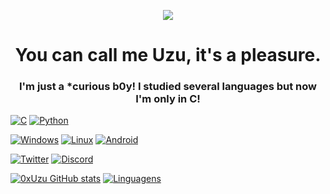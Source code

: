 <p align="center"><img src="https://c.tenor.com/ZwaY6zh-QTUAAAAC/hxh-gon.gif"></p>

<h1 align="center"> You can call me Uzu, it's a pleasure. </h1> 
<h3 align="center"> I'm just a *curious b0y! I studied several languages but now I'm only in C! </h3>

[![C](https://img.shields.io/badge/C-00599C?style=for-the-badge&logo=c&logoColor=white)](https://pt.wikipedia.org/wiki/C_(linguagem_de_programa%C3%A7%C3%A3o))
[![Python](https://img.shields.io/badge/Python-3776AB?style=for-the-badge&logo=python&logoColor=white)](https://python.org)

[![Windows](https://img.shields.io/badge/Windows-0078D6?style=for-the-badge&logo=windows&logoColor=white)](https://www.microsoft.com/en-us/corporate-responsibility)
[![Linux](https://img.shields.io/badge/Linux-FCC624?style=for-the-badge&logo=linux&logoColor=black)](https://linux.org/)
[![Android](https://img.shields.io/badge/Android-3DDC84?style=for-the-badge&logo=android&logoColor=white)](https://pt.wikipedia.org/wiki/Android)

[![Twitter](https://img.shields.io/badge/Twitter-1DA1F2?style=for-the-badge&logo=twitter&logoColor=white)](https://twitter.com/bossalistener)
[![Discord](https://img.shields.io/badge/Discord-7289DA?style=for-the-badge&logo=discord&logoColor=white)](https://discord.gg/K9tDMkrQCS)

[![0xUzu GitHub stats](https://github-readme-stats.vercel.app/api?username=0xUzu&show_icons=true)](https://github.com/0xUzu)
[![Linguagens](https://github-readme-stats.vercel.app/api/top-langs/?username=0xUzu&layout=compact)](https://github.com/0xUzu)
